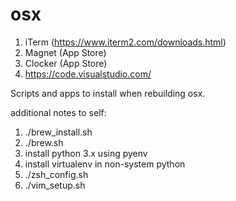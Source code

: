 osx
===

1. iTerm (https://www.iterm2.com/downloads.html)
1. Magnet (App Store)
1. Clocker (App Store)
1. https://code.visualstudio.com/

Scripts and apps to install when rebuilding osx.

additional notes to self:
1. ./brew_install.sh
1. ./brew.sh
1. install python 3.x using pyenv
1. install virtualenv in non-system python
1. ./zsh_config.sh
1. ./vim_setup.sh
